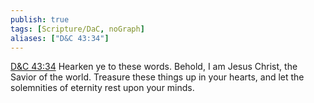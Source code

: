 ```yaml
---
publish: true
tags: [Scripture/DaC, noGraph]
aliases: ["D&C 43:34"]
---
```

[D&C 43:34](https://churchofjesuschrist.org/study/scriptures/dc-testament/dc/43?lang=eng&id=p34#p34) Hearken ye to these words. Behold, I am Jesus Christ, the Savior of the world. Treasure these things up in your hearts, and let the solemnities of eternity rest upon your minds.
